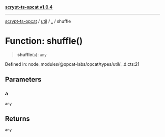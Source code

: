 [**scrypt-ts-opcat v1.0.4**](../../../../README.md)

***

[scrypt-ts-opcat](../../../../README.md) / [util](../../README.md) / [\_](../README.md) / shuffle

# Function: shuffle()

> **shuffle**(`a`): `any`

Defined in: node\_modules/@opcat-labs/opcat/types/util/\_.d.cts:21

## Parameters

### a

`any`

## Returns

`any`
